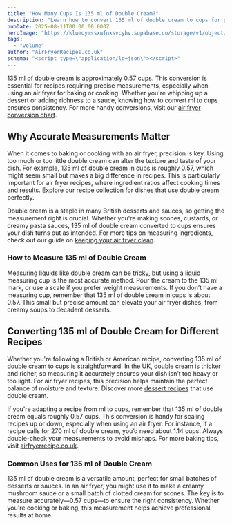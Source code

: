 ```yaml
---
title: "How Many Cups Is 135 ml of Double Cream?"
description: "Learn how to convert 135 ml of double cream to cups for perfect baking and cooking results. Get accurate measurements in seconds!"
pubDate: 2025-08-11T00:00:00.000Z
heroImage: "https://klueoymssxwfnxsvcyhv.supabase.co/storage/v1/object/public/md/how-many-cups-is-135-ml-of-double-cream-8ab5da51.webp"
tags:
  - "volume"
author: "AirFryerRecipes.co.uk"
schema: "<script type=\"application/ld+json\"></script>"
---
```


<p>135 ml of double cream is approximately 0.57 cups. This conversion is essential for recipes requiring precise measurements, especially when using an air fryer for baking or cooking. Whether you're whipping up a dessert or adding richness to a sauce, knowing how to convert ml to cups ensures consistency. For more handy conversions, visit our <a href=https://www.airfryerrecipe.co.uk/air-fryer-conversion-chart>air fryer conversion chart</a>.</p>

<h2>Why Accurate Measurements Matter</h2>
<p>When it comes to baking or cooking with an air fryer, precision is key. Using too much or too little double cream can alter the texture and taste of your dish. For example, 135 ml of double cream in cups is roughly 0.57, which might seem small but makes a big difference in recipes. This is particularly important for air fryer recipes, where ingredient ratios affect cooking times and results. Explore our <a href=https://www.airfryerrecipe.co.uk/recipes>recipe collection</a> for dishes that use double cream perfectly.</p>

<p>Double cream is a staple in many British desserts and sauces, so getting the measurement right is crucial. Whether you're making scones, custards, or creamy pasta sauces, 135 ml of double cream converted to cups ensures your dish turns out as intended. For more tips on measuring ingredients, check out our guide on <a href=https://www.airfryerrecipe.co.uk/air-fryer-cleaner>keeping your air fryer clean</a>.</p>

<h3>How to Measure 135 ml of Double Cream</h3>
<p>Measuring liquids like double cream can be tricky, but using a liquid measuring cup is the most accurate method. Pour the cream to the 135 ml mark, or use a scale if you prefer weight measurements. If you don’t have a measuring cup, remember that 135 ml of double cream in cups is about 0.57. This small but precise amount can elevate your air fryer dishes, from creamy soups to decadent desserts.</p>

<h2>Converting 135 ml of Double Cream for Different Recipes</h2>
<p>Whether you're following a British or American recipe, converting 135 ml of double cream to cups is straightforward. In the UK, double cream is thicker and richer, so measuring it accurately ensures your dish isn’t too heavy or too light. For air fryer recipes, this precision helps maintain the perfect balance of moisture and texture. Discover more <a href=https://www.airfryerrecipe.co.uk/recipe-category/dessert>dessert recipes</a> that use double cream.</p>

<p>If you're adapting a recipe from ml to cups, remember that 135 ml of double cream equals roughly 0.57 cups. This conversion is handy for scaling recipes up or down, especially when using an air fryer. For instance, if a recipe calls for 270 ml of double cream, you’d need about 1.14 cups. Always double-check your measurements to avoid mishaps. For more baking tips, visit <a href=https://www.airfryerrecipe.co.uk>airfryerrecipe.co.uk</a>.</p>

<h3>Common Uses for 135 ml of Double Cream</h3>
<p>135 ml of double cream is a versatile amount, perfect for small batches of desserts or sauces. In an air fryer, you might use it to make a creamy mushroom sauce or a small batch of clotted cream for scones. The key is to measure accurately—0.57 cups—to ensure the right consistency. Whether you're cooking or baking, this measurement helps achieve professional results at home.</p>